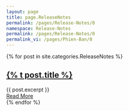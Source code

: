 ```yaml
---
layout: page
title: page.ReleaseNotes
permalink: /pages/Release-Notes/0
namespace: Release-Notes
permalink: /pages/Release-Notes/0
permalink_vi: /pages/Phien-Ban/0
---
```


<div class="posts">
  {% for post in site.categories.ReleaseNotes %}
    <article class="post">
      <h1><a href="{{ site.baseurl }}{{ post.url }}">{% t post.title %}</a></h1>
      <div class="entry">
        {{ post.excerpt }}
      </div>
      <a href="{{ site.baseurl }}{{ post.url }}" class="read-more">Read More</a>
    </article>
  {% endfor %}
</div>
